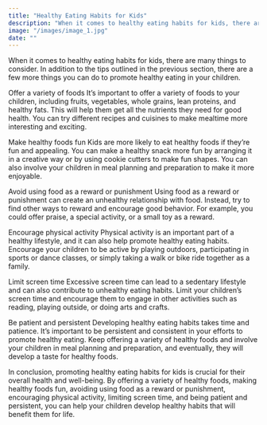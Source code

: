 ```yaml
---
title: "Healthy Eating Habits for Kids"
description: "When it comes to healthy eating habits for kids, there are many things to consider. In addition to the tips outlined in the previous section, there are a few more things you can do to promote healthy eating in your children."
image: "/images/image_1.jpg"
date: ""
---
```


When it comes to healthy eating habits for kids, there are many things to consider. In addition to the tips outlined in the previous section, there are a few more things you can do to promote healthy eating in your children.

Offer a variety of foods
It’s important to offer a variety of foods to your children, including fruits, vegetables, whole grains, lean proteins, and healthy fats. This will help them get all the nutrients they need for good health. You can try different recipes and cuisines to make mealtime more interesting and exciting.

Make healthy foods fun
Kids are more likely to eat healthy foods if they’re fun and appealing. You can make a healthy snack more fun by arranging it in a creative way or by using cookie cutters to make fun shapes. You can also involve your children in meal planning and preparation to make it more enjoyable.

Avoid using food as a reward or punishment
Using food as a reward or punishment can create an unhealthy relationship with food. Instead, try to find other ways to reward and encourage good behavior. For example, you could offer praise, a special activity, or a small toy as a reward.

Encourage physical activity
Physical activity is an important part of a healthy lifestyle, and it can also help promote healthy eating habits. Encourage your children to be active by playing outdoors, participating in sports or dance classes, or simply taking a walk or bike ride together as a family.

Limit screen time
Excessive screen time can lead to a sedentary lifestyle and can also contribute to unhealthy eating habits. Limit your children’s screen time and encourage them to engage in other activities such as reading, playing outside, or doing arts and crafts.

Be patient and persistent
Developing healthy eating habits takes time and patience. It’s important to be persistent and consistent in your efforts to promote healthy eating. Keep offering a variety of healthy foods and involve your children in meal planning and preparation, and eventually, they will develop a taste for healthy foods.

In conclusion, promoting healthy eating habits for kids is crucial for their overall health and well-being. By offering a variety of healthy foods, making healthy foods fun, avoiding using food as a reward or punishment, encouraging physical activity, limiting screen time, and being patient and persistent, you can help your children develop healthy habits that will benefit them for life.

